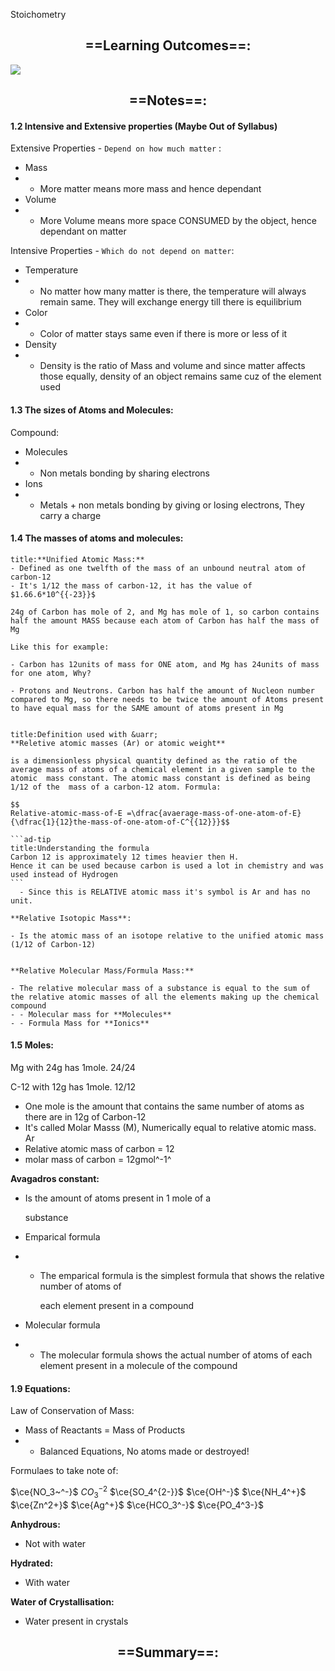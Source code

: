 Stoichometry

## <center> ==Learning Outcomes==: </center>
![](Pasted%20image%2020210907164254.png)

## <center> ==Notes==: </center>

#### 1.2 Intensive and Extensive properties (**Maybe Out of Syllabus**)

Extensive Properties - `Depend on how much matter` :

- Mass
- - More matter means more mass and hence dependant
- Volume
- - More Volume means more space CONSUMED by the object, hence dependant on matter

Intensive Properties - `Which do not depend on matter`:

- Temperature
- - No matter how many matter is there, the temperature will always remain same. They will exchange energy till there is equilibrium
- Color
- - Color of matter stays same even if there is more or less of it
- Density
- - Density is the ratio of Mass and volume and since matter affects those equally, density of an object remains same cuz of the element used

#### 1.3 The sizes of Atoms and Molecules:

Compound:

- Molecules
- - Non metals bonding by sharing electrons
- Ions
- - Metals + non metals bonding by giving or losing electrons, They carry a charge



#### 1.4 The masses of atoms and molecules:

```ad-note
title:**Unified Atomic Mass:**
- Defined as one twelfth of the mass of an unbound neutral atom of carbon-12
- It's 1/12 the mass of carbon-12, it has the value of $1.66.6*10^{{-23}}$

24g of Carbon has mole of 2, and Mg has mole of 1, so carbon contains half the amount MASS because each atom of Carbon has half the mass of Mg

Like this for example:

- Carbon has 12units of mass for ONE atom, and Mg has 24units of mass for one atom, Why?

- Protons and Neutrons. Carbon has half the amount of Nucleon number compared to Mg, so there needs to be twice the amount of Atoms present to have equal mass for the SAME amount of atoms present in Mg
 
```


````ad-note
title:Definition used with &uarr;
**Reletive atomic masses (Ar) or atomic weight**

is a dimensionless physical quantity defined as the ratio of the average mass of atoms of a chemical element in a given sample to the atomic  mass constant. The atomic mass constant is defined as being 1/12 of the  mass of a carbon-12 atom. Formula:

$$
Relative-atomic-mass-of-E =\dfrac{avaerage-mass-of-one-atom-of-E}{\dfrac{1}{12}the-mass-of-one-atom-of-C^{{12}}}$$

```ad-tip
title:Understanding the formula
Carbon 12 is approximately 12 times heavier then H.
Hence it can be used because carbon is used a lot in chemistry and was used instead of Hydrogen
```
  - Since this is RELATIVE atomic mass it's symbol is Ar and has no unit.

**Relative Isotopic Mass**:

- Is the atomic mass of an isotope relative to the unified atomic mass (1/12 of Carbon-12)


**Relative Molecular Mass/Formula Mass:**

- The relative molecular mass of a substance is equal to the sum of the relative atomic masses of all the elements making up the chemical compound
- - Molecular mass for **Molecules**
- - Formula Mass for **Ionics**
````


#### 1.5 Moles:

Mg with 24g has 1mole. 24/24

C-12 with 12g has 1mole. 12/12

- One mole is the amount that contains the same number of atoms as there are in 12g of Carbon-12
- It's called Molar Masss (M), Numerically equal to relative atomic mass. Ar
- Relative atomic mass of carbon = 12
- molar mass of carbon = 12gmol^-1^

**Avagadros constant:**

- Is the amount of atoms present in 1 mole of a 

  substance

- Emparical formula

- - The emparical formula is the simplest formula that shows the relative number of atoms of 

    each element present in a compound

- Molecular formula

- - The molecular formula shows the actual number of atoms of each element present in a molecule of the compound



#### 1.9 Equations:

Law of Conservation of Mass:

- Mass of Reactants = Mass of Products
- - Balanced Equations, No atoms made or destroyed!

Formulaes to take note of:

$\ce{NO_3~^-}$ 
$CO_3^{-2}$
$\ce{SO_4^{2-}}$
$\ce{OH^-}$
$\ce{NH_4^+}$
$\ce{Zn^2+}$
$\ce{Ag^+}$
$\ce{HCO_3^-}$
$\ce{PO_4^3-}$

**Anhydrous:**
- Not with water

**Hydrated:**
- With water

**Water of Crystallisation:**

- Water present in crystals

## <center> ==Summary==: </center>
